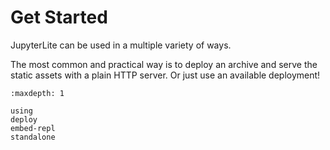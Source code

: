 # Get Started

JupyterLite can be used in a multiple variety of ways.

The most common and practical way is to deploy an archive and serve the static assets
with a plain HTTP server. Or just use an available deployment!

```{toctree}
:maxdepth: 1

using
deploy
embed-repl
standalone
```

